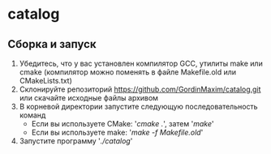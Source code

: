 # catalog

## Сборка и запуск

1. Убедитесь, что у вас установлен компилятор GCC, утилиты make или cmake (компилятор можно поменять в файле Makefile.old или CMakeLists.txt)
2. Склонируйте репозиторий https://github.com/GordinMaxim/catalog.git или скачайте исходные файлы архивом
3. В корневой директории запустите следующую последовательность команд
	* Если вы используете CMake: '_cmake ._', затем '_make_'
	* Если вы используете make:	'_make -f Makefile.old_'
4. Запустите программу '_./catalog_'